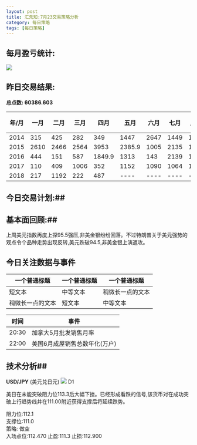```yaml
---
layout: post
title: 汇先知:7月23交易策略分析
category: 每日策略
tags: [每日策略]
---
```


## 每月盈亏统计: ##
![](https://i.imgur.com/bb5gm95.png)
## 昨日交易结果:  ##
**总点数: 60386.603**


| 年/月  | 一月 | 二月 |三月 | 四月 | 五月 | 六月  | 七月 |八月 | 九月 |十月| 十一月 |十二月 |
| -----|----- | ----- | ----- |----- | ----- |----- | ----- |----- | ----- |----- | ----- |-----|
| 2014| 315 |425 | 282 |349 | 1447|2647 | 1449 |1024 | 739 |2277 | 2512 |2092 |
| 2015| 2610 | 2466| 2564 |3953 | 2385.9 |1005 | 2135 |1147 | 1457 |759 | 1158.4 |304.6 |
| 2016| 444 |151 | 587 |1849.9 | 1313 |143 | 2139 |1355 |313 |1278.6 | 702 |1935 |
| 2017| 110 | 409 | 1006 |352 |1152 |1090 | 1064 |134 | 1959 |511| 422 |386|
| 2018| 217 | 1192 | 222 |487 | ---- |---- | ---- |---- | ---- |---- | ---- |---- |

## 今日交易计划:##


## 基本面回顾:##
上周美元指数再度上探95.5强压,非美金银纷纷回落。不过特朗普关于美元强势的观点令个品种走势出现反转,美元跌破94.5,非美金银上演返攻。


## 今日关注数据与事件 ##

| 一个普通标题 | 一个普通标题 | 一个普通标题 |
| ------ | ------ | ------ |
| 短文本 | 中等文本 | 稍微长一点的文本 |
| 稍微长一点的文本 | 短文本 | 中等文本 |

| 时间 | 事件 |
| ------ | ------ |
| 20:30 | 加拿大5月批发销售月率 |
| 22:00 | 美国6月成屋销售总数年化(万户) |


## 技术分析##
**USD/JPY**       (美元兑日元)
![](https://i.imgur.com/sZmPMgs.jpg)
 D1

美日在未能突破阻力位113.3后大幅下挫。已经形成看跌的信号,该货币对在成功突破上行趋势线并在111.00附近获得支撑后将延续跌势。

阻力位:112.1    
支撑位:111.0     
策略: 做空   
入场点位:112.470    止盈:111.3    止损:112.900

